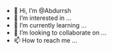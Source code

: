 - 👋 Hi, I’m @Abdurrsh
- 👀 I’m interested in ...
- 🌱 I’m currently learning ...
- 💞️ I’m looking to collaborate on ...
- 📫 How to reach me ...

<!---
Abdurrsh/Abdurrsh is a ✨ special ✨ repository because its `README.md` (this file) appears on your GitHub profile.
You can click the Preview link to take a look at your changes.
--->
